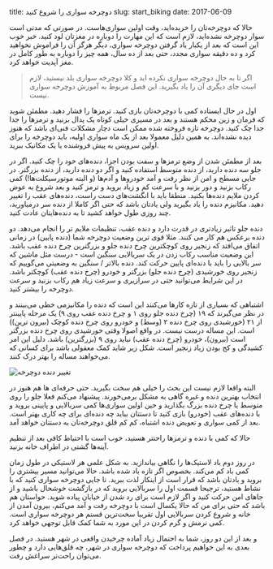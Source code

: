 title:  دوچرخه سواری را شروع کنید
slug: start_biking
date: 2017-06-09

حالا که دوچرخه‌تان را خریده‌اید، وقت اولین سواری‌هاست. در صورتی که مدتی است سوار دوچرخه نشده‌اید، لازم است که این مهارت را دوباره در مغزتان لود کنید. خبر خوب این است که بعد از یکبار یاد گرفتن دوچرخه سواری، دیگر هرگز آن را فراموش نخواهید کرد و ده دقیقه سواری مجدد، حتی بعد از ده سال، همه چیز را دوباره به طور کامل در مغز آپدیت خواهد کرد. 

> اگر تا به حال دوچرخه سواری نکرده اید و کلا دوچرخه سواری بلد نیستید، لازم است جای دیگری آن را یاد بگیرید. این فصل مربوط به آموزش دوچرخه سواری نیست.

اول در حال ایستاده کمی با دوچرخه‌تان بازی کنید. ترمزها را فشار دهید. مطمئن شوید که فرمان و زین محکم هستند و بعد در مسیری خیلی کوتاه یک پدال بزنید و ترمزها را جدا جدا چک کنید. دوچرخه تازه فروخته شده ممکن است دچار مشکلات فنی‌ای باشد که هنوز دیده نشده‌اند. به همین دلیل معمولا بعد از یک ماه سواری اولیه، باید دوچرخه را برای اولین سرویس به پیش فروشنده یا یک مکانیک ببرید. 

بعد از مطمئن شدن از وضع ترمزها و سفت بودن اجزا، دنده‌های خود را چک کنید. اگر در جلو سه دنده دارید، از دنده متوسط استفاده کنید و اگر دو دنده دارید، از دنده بزرگتر. در جایی مسطح و امن از نظر رفت و آمد خودروها و آدم‌ها (و البته موتورسیکلت‌ها!) کمی رکاب بزنید و دور بزنید و با سرعت کم و زیاد بروید و ترمز کنید و بعد شروع به عوض کردن ملایم دنده‌ها بکنید. منطقا باید با انگشت‌های دست راست، دنده‌های عقب را تغییر دهید. مکانیزم دنده را یاد بگیرید ولی یادتان باشد که حتی اگر کاملا از دنده سر درمیاورید، چند روزی طول خواهد کشید تا به دنده‌هایتان عادت کنید.

دنده جلو تاثیر زیادتری در قدرت دارد و دنده عقب، تنظیمات ملایم تر را انجام می‌دهد. دو دنده برعکس هم کار می کنند. مثلا قوی ترین وضعیت دوچرخه شما (دنده پایین) در زمانی اتفاق می‌افتد که زنجیر روی کوچکترین چرخ دنده جلو و بزرگترین چرخ دنده عقب باشد. این وضعیت مناسب رکاب زدن در یک سربالایی سنگین است - درست مثل ماشین که سر بالایی را باید با دنده‌ای پایین حرکت کند. دنده بالاتر / سنگین به وضعیتی می‌گوییم که زنجیر روی خورشیدی (چرخ دنده جلو) بزرگتر و خودرو (چرخ دنده عقب) کوچکتر باشد. در این شرایط می‌توانید حتی در سرازیری و سرعت زیاد هم رکاب بزنید و سرعت دوچرخه را بیشتر کنید. 

اشتباهی که بسیاری از تازه کارها می‌کنند این است که دنده را مکانیزمی خطی می‌بینند و در نظر می‌گیرند که ۱۹ (چرخ دنده جلو روی ۱ و چرخ دنده عقب روی ۹) یک مرحله پایینتر از ۲۱ (خورشیدی روی چرخ دنده ۲ (وسط) و خودرو روی چرخ دنده کوچک (بیرون ترین)) است. این مساله درست نیست. در واقع اصولا وقتی خورشیدی روی چرخ دنده بزرگتر است (بیرون)، خودرو (چرخ دنده عقب) نباید روی ۹ (بزرگترین) باشد. دلیل این امر کشیدگی و کج بودن زیاد زنجیر است. شکل زیر شاید کمک معقولی باشد برای کسانی که می‌خواهند مساله را بهتر درک کنند. 


![تغییر دنده دوچرخه]({filename}/images/shifting.gif)

البته واقعا لازم نیست این بحث را خیلی هم سخت بگیرید. حتی حرفه‌ای ها هم هنوز در انتخاب بهترین دنده و غیره گاهی به مشکل برمی‌خورند. پیشنهاد می‌کنم فعلا جلو را روی متوسط یا چرخ دنده بزرگ بگذارید و حین اولین سواری‌ها کمی سربالایی و پایینی بروید و با دنده‌های عقب (خودرو) بازی کنید تا دستتان بیاید چه دنده‌ای برای چه کاری بهتر است. بعد از کمی سواری و تعویض دنده اشتباه، کم کم قلق دوچرخه‌تان به دستتان خواهد آمد. 

حالا که کمی با دنده و ترمزها راحتتر هستید، خوب است با احتیاط کافی بعد از تنظیم آینه‌ها گشتی در اطراف خانه بزنید. 

در روز دوم باد لاستیک‌ها را نگاهی بیاندازید. به شکل علمی هر لاستیکی در طول زمان کمی باد کم می‌کند. بخصوص اگر تازه باد شده باشد. حالا می‌توانید مسیر بیشتری را بروید و یادتان باشد که قرار است از اینکار لذت ببرید. تا جایی دوچرخه سواری کنید که با نشاط هستید، ترجیحا قسمت اول را سربالایی بروید که در بازگشت خوشحال باشید و از جاهای امن حرکت کنید و اگر لازم است برای رد شدن از خیابان پیاده شوید. حواستان هم باشد که حتی برای من که حالا یکسال است با دوچرخه رفت و آمد می‌کنم، بیرون آمدن از خانه  و شروع کردن سربالایی اول تقریبا سخت‌ترین قستم هر دوچرخه سواری است. کمی نرمش و گرم کردن در این مورد به شما کمک قابل توجهی خواهد کرد. 

و بعد از این دو روز، شما به احتمال زیاد آماده چرخیدن واقعی در شهر هستید. در فصل بعدی به این خواهیم پرداخت که دوچرخه سواری در شهر، چه قلق‌هایی دارد و چطور می‌توان راحت‌تر سراغش رفت.